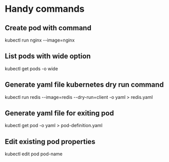 # Handy commands

## Create pod with command
kubectl run nginx --image=nginx

## List pods with wide option
kubectl get pods -o wide

## Generate yaml file kubernetes dry run command
kubectl run redis --image=redis --dry-run=client -o yaml > redis.yaml

## Generate yaml file for exiting pod
kubectl get pod <pod-name> -o yaml > pod-definition.yaml

## Edit existing pod properties
kubectl edit pod pod-name
